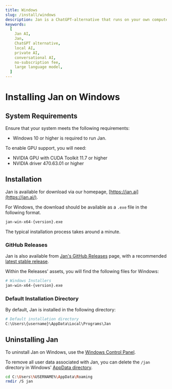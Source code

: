 ```yaml
---
title: Windows
slug: /install/windows
description: Jan is a ChatGPT-alternative that runs on your own computer, with a local API server.
keywords:
  [
    Jan AI,
    Jan,
    ChatGPT alternative,
    local AI,
    private AI,
    conversational AI,
    no-subscription fee,
    large language model,
  ]
---
```


# Installing Jan on Windows

## System Requirements

Ensure that your system meets the following requirements:

- Windows 10 or higher is required to run Jan.

To enable GPU support, you will need:

- NVIDIA GPU with CUDA Toolkit 11.7 or higher
- NVIDIA driver 470.63.01 or higher

## Installation

Jan is available for download via our homepage, [https://jan.ai](https://jan.ai/).

For Windows, the download should be available as a `.exe` file in the following format.

```bash
jan-win-x64-{version}.exe
```

The typical installation process takes around a minute.

### GitHub Releases

Jan is also available from [Jan's GitHub Releases](https://github.com/janhq/jan/releases) page, with a recommended [latest stable release](https://github.com/janhq/jan/releases/latest).

Within the Releases' assets, you will find the following files for Windows:

```bash
# Windows Installers
jan-win-x64-{version}.exe
```

### Default Installation Directory

By default, Jan is installed in the following directory:

```bash
# Default installation directory
C:\Users\{username}\AppData\Local\Programs\Jan
```

## Uninstalling Jan

To uninstall Jan on Windows, use the [Windows Control Panel](https://support.microsoft.com/en-us/windows/uninstall-or-remove-apps-and-programs-in-windows-4b55f974-2cc6-2d2b-d092-5905080eaf98).

To remove all user data associated with Jan, you can delete the `/jan` directory in Windows' [AppData directory](https://superuser.com/questions/632891/what-is-appdata).

```bash
cd C:\Users\%USERNAME%\AppData\Roaming
rmdir /S jan
```
